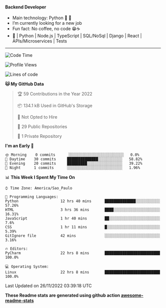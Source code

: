 #### Backend Developer 

- Main technology: Python 🐍 💖
- I’m currently looking for a new job
- Fun fact: No coffee, no code 😁☕
- 📖 | Python | Node.js | TypeScript | SQL/NoSql | Django | React | APIs/Microservices | Tests 
---
<!--START_SECTION:waka-->
![Code Time](http://img.shields.io/badge/Code%20Time-399%20hrs%208%20mins-blue)

![Profile Views](http://img.shields.io/badge/Profile%20Views-110-blue)

![Lines of code](https://img.shields.io/badge/From%20Hello%20World%20I%27ve%20Written-151%20Thousand%20lines%20of%20code-blue)

**🐱 My GitHub Data** 

> 🏆 59 Contributions in the Year 2022
 > 
> 📦 134.1 kB Used in GitHub's Storage 
 > 
> 🚫 Not Opted to Hire
 > 
> 📜 29 Public Repositories 
 > 
> 🔑 1 Private Repository 
 > 
**I'm an Early 🐤** 

```text
🌞 Morning    0 commits      ░░░░░░░░░░░░░░░░░░░░░░░░░   0.0% 
🌆 Daytime    30 commits     ██████████████░░░░░░░░░░░   58.82% 
🌃 Evening    20 commits     █████████░░░░░░░░░░░░░░░░   39.22% 
🌙 Night      1 commits      ░░░░░░░░░░░░░░░░░░░░░░░░░   1.96%

```


📊 **This Week I Spent My Time On** 

```text
⌚︎ Time Zone: America/Sao_Paulo

💬 Programming Languages: 
Python                   12 hrs 40 mins      ██████████████░░░░░░░░░░░   57.26% 
HTML                     3 hrs 36 mins       ████░░░░░░░░░░░░░░░░░░░░░   16.31% 
JavaScript               1 hr 40 mins        ██░░░░░░░░░░░░░░░░░░░░░░░   7.6% 
CSS                      1 hr 11 mins        █░░░░░░░░░░░░░░░░░░░░░░░░   5.39% 
GitIgnore file           42 mins             ░░░░░░░░░░░░░░░░░░░░░░░░░   3.16%

🔥 Editors: 
PyCharm                  22 hrs 8 mins       █████████████████████████   100.0%

💻 Operating System: 
Linux                    22 hrs 8 mins       █████████████████████████   100.0%

```


 Last Updated on 26/11/2022 03:39:18 UTC
<!--END_SECTION:waka-->

**These Readme stats are generated using github action [awesome-readme-stats](https://github.com/anmol098/waka-readme-stats)**
